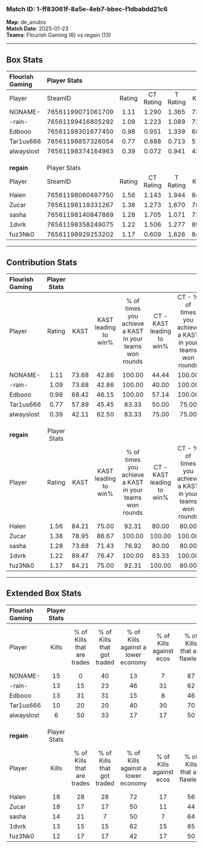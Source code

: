 ### Match ID: 1-ff83061f-8a5e-4eb7-bbec-f1dbabdd21c6  
**Map**: de_anubis  
**Match Date**: 2025-01-23  
**Teams**: Flourish Gaming (6) vs regain (13)  

---  

## Box Stats  

| **Flourish Gaming** | Player Stats      |        |           |          |       |       |       |         |        |      |     |
| :- | :- | :-: | :-: | :-: | :-: | :-: | :-: | :-: | :-: | :-: | :-: |
| Player              | SteamID           | Rating | CT Rating | T Rating | KAST  |  ADR  | Kills | Assists | Deaths | K/D  | HS% |
| NONAME-             | 76561199071061709 |  1.11  |   1.290   |  1.365   | 73.68 | 81.1  |  15   |    4    |   16   | 0.94 | 73  |
| -rain-              | 76561199416805292 |  1.09  |   1.223   |  1.089   | 73.68 | 93.3  |  13   |    4    |   15   | 0.87 | 30  |
| Edbooo              | 76561198301677450 |  0.98  |   0.951   |  1.339   | 68.42 | 76.9  |  13   |    6    |   16   | 0.81 | 30  |
| Tar1us666           | 76561198857326054 |  0.77  |   0.888   |  0.713   | 57.89 | 68.0  |  10   |    6    |   15   | 0.67 | 30  |
| alwayslost          | 76561198374164963 |  0.39  |   0.072   |  0.941   | 42.11 | 41.5  |   6   |    1    |   14   | 0.43 | 33  |
|                     |                   |        |           |          |       |       |       |         |        |      |     |
|                     |                   |        |           |          |       |       |       |         |        |      |     |
|                     |                   |        |           |          |       |       |       |         |        |      |     |
| **regain**          | Player Stats      |        |           |          |       |       |       |         |        |      |     |
| Player              | SteamID           | Rating | CT Rating | T Rating | KAST  |  ADR  | Kills | Assists | Deaths | K/D  | HS% |
| Halen               | 76561198060497750 |  1.56  |   1.143   |  1.944   | 84.21 | 104.5 |  18   |    8    |   11   | 1.64 | 27  |
| Zucar               | 76561198119331267 |  1.38  |   1.273   |  1.670   | 78.95 | 89.8  |  18   |    6    |   14   | 1.29 | 50  |
| sasha               | 76561198140847869 |  1.28  |   1.705   |  1.071   | 73.68 | 90.5  |  14   |    6    |   10   | 1.40 | 50  |
| 1dvrk               | 76561198358249075 |  1.22  |   1.506   |  1.277   | 89.47 | 70.5  |  13   |    5    |   12   | 1.08 | 15  |
| fuz3Nk0             | 76561198929253202 |  1.17  |   0.609   |  1.626   | 84.21 | 72.7  |  12   |    4    |   11   | 1.09 | 50  |
---  

## Contribution Stats  

| **Flourish Gaming** | Player Stats |       |                      |                                                        |                           |                                                             |                          |                                                            |
| :- | :-: | :-: | :-: | :-: | :-: | :-: | :-: | :-: |
| Player              |    Rating    | KAST  | KAST leading to win% | % of times you achieve a KAST in your teams won rounds | CT - KAST leading to win% | CT - % of times you achieve a KAST in your teams won rounds | T - KAST leading to win% | T - % of times you achieve a KAST in your teams won rounds |
| NONAME-             |     1.11     | 73.68 |        42.86         |                         100.00                         |           44.44           |                           100.00                            |          40.00           |                           100.00                           |
| -rain-              |     1.09     | 73.68 |        42.86         |                         100.00                         |           40.00           |                           100.00                            |          50.00           |                           100.00                           |
| Edbooo              |     0.98     | 68.42 |        46.15         |                         100.00                         |           57.14           |                           100.00                            |          33.33           |                           100.00                           |
| Tar1us666           |     0.77     | 57.89 |        45.45         |                         83.33                          |           50.00           |                            75.00                            |          40.00           |                           100.00                           |
| alwayslost          |     0.39     | 42.11 |        62.50         |                         83.33                          |           75.00           |                            75.00                            |          50.00           |                           100.00                           |
|                     |              |       |                      |                                                        |                           |                                                             |                          |                                                            |
|                     |              |       |                      |                                                        |                           |                                                             |                          |                                                            |
|                     |              |       |                      |                                                        |                           |                                                             |                          |                                                            |
| **regain**          | Player Stats |       |                      |                                                        |                           |                                                             |                          |                                                            |
| Player              |    Rating    | KAST  | KAST leading to win% | % of times you achieve a KAST in your teams won rounds | CT - KAST leading to win% | CT - % of times you achieve a KAST in your teams won rounds | T - KAST leading to win% | T - % of times you achieve a KAST in your teams won rounds |
| Halen               |     1.56     | 84.21 |        75.00         |                         92.31                          |           80.00           |                            80.00                            |          72.73           |                           100.00                           |
| Zucar               |     1.38     | 78.95 |        86.67         |                         100.00                         |          100.00           |                           100.00                            |          80.00           |                           100.00                           |
| sasha               |     1.28     | 73.68 |        71.43         |                         76.92                          |           80.00           |                            80.00                            |          66.67           |                           75.00                            |
| 1dvrk               |     1.22     | 89.47 |        76.47         |                         100.00                         |           83.33           |                           100.00                            |          72.73           |                           100.00                           |
| fuz3Nk0             |     1.17     | 84.21 |        75.00         |                         92.31                          |          100.00           |                            80.00                            |          66.67           |                           100.00                           |
---  

## Extended Box Stats  

| **Flourish Gaming** | Player Stats |                            |                            |                                    |                         |                              |                                 |        |                             |                                     |                          |                               |                            |
| :- | :-: | :-: | :-: | :-: | :-: | :-: | :-: | :-: | :-: | :-: | :-: | :-: | :-: |
| Player              |    Kills     | % of Kills that are trades | % of Kills that got traded | % of Kills against a lower economy | % of Kills against ecos | % of Kills that are flawless | % of Kills that are close duels | Deaths | % of Deaths that get traded | % of Deaths against a lower economy | % of Deaths against ecos | % of Deaths that are flawless | % of Deaths that are close |
| NONAME-             |      15      |             0              |             40             |                 13                 |            7            |              87              |                7                |   16   |             25              |                 13                  |            6             |              69               |             0              |
| -rain-              |      13      |             15             |             23             |                 46                 |           31            |              62              |                8                |   15   |             20              |                  0                  |            0             |              47               |             13             |
| Edbooo              |      13      |             31             |             31             |                 15                 |            8            |              46              |               23                |   16   |             25              |                  6                  |            0             |              69               |             0              |
| Tar1us666           |      10      |             20             |             20             |                 40                 |           30            |              70              |               10                |   15   |             13              |                  7                  |            0             |              67               |             13             |
| alwayslost          |      6       |             50             |             33             |                 17                 |           17            |              50              |               17                |   14   |              0              |                  0                  |            0             |              43               |             7              |
|                     |              |                            |                            |                                    |                         |                              |                                 |        |                             |                                     |                          |                               |                            |
|                     |              |                            |                            |                                    |                         |                              |                                 |        |                             |                                     |                          |                               |                            |
|                     |              |                            |                            |                                    |                         |                              |                                 |        |                             |                                     |                          |                               |                            |
| **regain**          | Player Stats |                            |                            |                                    |                         |                              |                                 |        |                             |                                     |                          |                               |                            |
| Player              |    Kills     | % of Kills that are trades | % of Kills that got traded | % of Kills against a lower economy | % of Kills against ecos | % of Kills that are flawless | % of Kills that are close duels | Deaths | % of Deaths that get traded | % of Deaths against a lower economy | % of Deaths against ecos | % of Deaths that are flawless | % of Deaths that are close |
| Halen               |      18      |             28             |             28             |                 72                 |           17            |              56              |                6                |   11   |             27              |                 45                  |            0             |              55               |             18             |
| Zucar               |      18      |             17             |             17             |                 50                 |           11            |              44              |               11                |   14   |             36              |                 43                  |            7             |              71               |             0              |
| sasha               |      14      |             21             |             7              |                 50                 |            7            |              64              |                0                |   10   |             10              |                 40                  |            10            |              60               |             20             |
| 1dvrk               |      13      |             15             |             15             |                 62                 |           15            |              85              |                8                |   12   |             42              |                 42                  |            0             |              67               |             8              |
| fuz3Nk0             |      12      |             17             |             17             |                 42                 |           17            |              50              |                8                |   11   |             27              |                 36                  |            0             |              55               |             18             |
